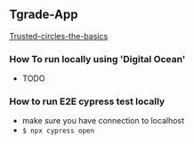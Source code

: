 Tgrade-App
-----
[Trusted-circles-the-basics](https://confio.slab.com/posts/trusted-circles-the-basics-mw00vbcr)

### How To run locally using 'Digital Ocean'
- TODO

### How to run E2E cypress test locally
- make sure you have connection to localhost
- `$ npx cypress open`
